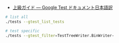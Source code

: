 
- [上級ガイド — Google Test ドキュメント日本語訳](http://opencv.jp/googletestdocs/advancedguide.html#adv-running-a-subset-of-the-tests)

```sh
# list all
./tests --gtest_list_tests

# test specific
./tests --gtest_filter=TestTreeWriter.BinWriter-
```
